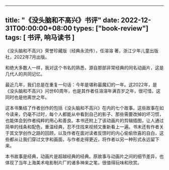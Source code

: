 
---
title: "《没头脑和不高兴》书评"
date: 2022-12-31T00:00:00+08:00
types: ["book-review"]
tags: [ 书评, 响马读书 ]
---

 《没头脑和不高兴》荣誉珍藏版（经典永流传），任溶溶 著，浙江少年儿童出版社，2022年7月出版。

和绝大多数人一样，我对这个书名的熟悉，源自那部非常经典的同名动画片，这是几代人的共同记忆。

最近几年，我们总是在重复一句话：今年是堪称最魔幻的一年。这2022年，是《没头脑和不高兴》问世60周年，也是其作者任溶溶年满百岁之年，很可惜，这同时也是他离世之年。

这本书集结了作者创作的包括《没头脑和不高兴》在内的七个故事。这些故事在如今读来，仍毫不过时，每个人都能从中看到自己的影子、那些需要改掉的坏习惯，也能体会到作者纯粹的用心和善良。本书还附上了该动画片的剪辑插图，让人通过简单的线条和配色，重温经典，忍不住找来视频又重新看上一遍。书末还有作者关于其文学创作之路的回顾，以及作者在面对读者反馈时的内心偷偷欣喜的自白，这些都从让我们穿过文字和画面，与作者走得更近，将作者以另一种形式永远留下来。

本书故事是经典，动画片是超越经典的经典。原故事与动画片之间的细节差异，也体现了当年上海美术电影制片厂的诸多神来之笔，很值得玩味和欣赏。
